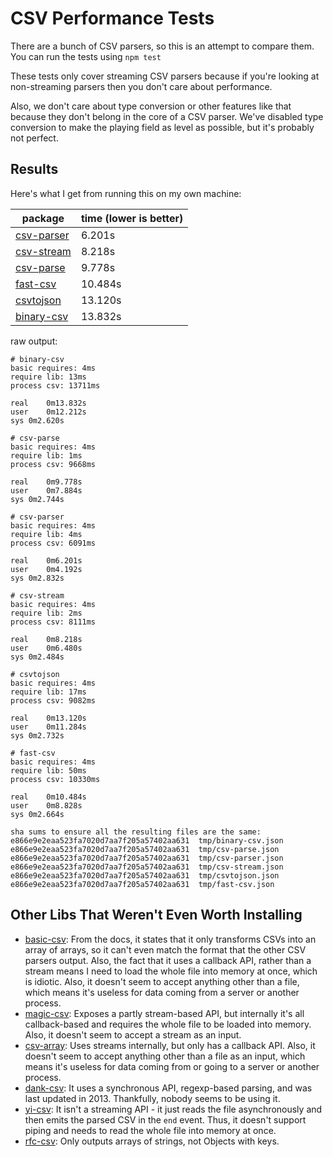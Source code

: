 # CSV Performance Tests
There are a bunch of CSV parsers, so this is an attempt to compare them. You can run the tests using `npm test`

These tests only cover streaming CSV parsers because if you're looking at non-streaming parsers then you don't care about performance.

Also, we don't care about type conversion or other features like that because they don't belong in the core of a CSV parser. We've disabled type conversion to make the playing field as level as possible, but it's probably not perfect.

## Results
Here's what I get from running this on my own machine:

package                                             | time (lower is better)
--------------------------------------------------- | ----------------------
[csv-parser](https://npmjs.com/package/csv-parser) | 6.201s
[csv-stream](https://npmjs.com/package/csv-stream) | 8.218s
[csv-parse](https://npmjs.com/package/csv-parse)    | 9.778s
[fast-csv](https://npmjs.com/package/fast-csv)     | 10.484s
[csvtojson](https://npmjs.com/package/csvtojson)   | 13.120s
[binary-csv](https://npmjs.com/package/binary-csv) | 13.832s

raw output:

```
# binary-csv
basic requires: 4ms
require lib: 13ms
process csv: 13711ms

real	0m13.832s
user	0m12.212s
sys	0m2.620s

# csv-parse
basic requires: 4ms
require lib: 1ms
process csv: 9668ms

real	0m9.778s
user	0m7.884s
sys	0m2.744s

# csv-parser
basic requires: 4ms
require lib: 4ms
process csv: 6091ms

real	0m6.201s
user	0m4.192s
sys	0m2.832s

# csv-stream
basic requires: 4ms
require lib: 2ms
process csv: 8111ms

real	0m8.218s
user	0m6.480s
sys	0m2.484s

# csvtojson
basic requires: 4ms
require lib: 17ms
process csv: 9082ms

real	0m13.120s
user	0m11.284s
sys	0m2.732s

# fast-csv
basic requires: 4ms
require lib: 50ms
process csv: 10330ms

real	0m10.484s
user	0m8.828s
sys	0m2.664s

sha sums to ensure all the resulting files are the same:
e866e9e2eaa523fa7020d7aa7f205a57402aa631  tmp/binary-csv.json
e866e9e2eaa523fa7020d7aa7f205a57402aa631  tmp/csv-parse.json
e866e9e2eaa523fa7020d7aa7f205a57402aa631  tmp/csv-parser.json
e866e9e2eaa523fa7020d7aa7f205a57402aa631  tmp/csv-stream.json
e866e9e2eaa523fa7020d7aa7f205a57402aa631  tmp/csvtojson.json
e866e9e2eaa523fa7020d7aa7f205a57402aa631  tmp/fast-csv.json
```

## Other Libs That Weren't Even Worth Installing
- [basic-csv](https://www.npmjs.com/package/basic-csv): From the docs, it states that it only transforms CSVs into an array of arrays, so it can't even match the format that the other CSV parsers output. Also, the fact that it uses a callback API, rather than a stream means I need to load the whole file into memory at once, which is idiotic. Also, it doesn't seem to accept anything other than a file, which means it's useless for data coming from a server or another process.
- [magic-csv](https://www.npmjs.com/package/magic-csv): Exposes a partly stream-based API, but internally it's all callback-based and requires the whole file to be loaded into memory. Also, it doesn't seem to accept a stream as an input.
- [csv-array](https://www.npmjs.com/package/csv-array): Uses streams internally, but only has a callback API. Also, it doesn't seem to accept anything other than a file as an input, which means it's useless for data coming from or going to a server or another process.
- [dank-csv](https://www.npmjs.com/package/dank-csv): It uses a synchronous API, regexp-based parsing, and was last updated in 2013. Thankfully, nobody seems to be using it.
- [yi-csv](https://www.npmjs.com/package/yi-csv): It isn't a streaming API - it just reads the file asynchronously and then emits the parsed CSV in the `end` event. Thus, it doesn't support piping and needs to read the whole file into memory at once.
- [rfc-csv](https://www.npmjs.com/package/rfc-csv): Only outputs arrays of strings, not Objects with keys.
